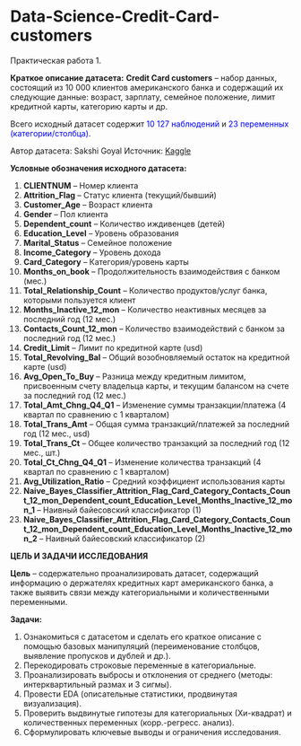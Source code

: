# Data-Science-Credit-Card-customers
Практическая работа 1.

**Краткое описание датасета:**
**Credit Card customers** – набор данных, состоящий из 10 000 клиентов американского банка и содержащий их следующие данные: возраст, зарплату, семейное положение, лимит кредитной карты, категорию карты и др. 

Всего исходный датасет содержит <font color = blue> 10 127 наблюдений </font> и <font color = blue> 23 переменных (категории/столбца)</font>.

Автор датасета: Sakshi Goyal
Источник: [Kaggle](https://www.kaggle.com/datasets/sakshigoyal7/credit-card-customers)

**Условные обозначения исходного датасета:**
1. **CLIENTNUM** – Номер клиента
2. **Attrition_Flag** – Статус клиента (текущий/бывший)
3. **Customer_Age** – Возраст клиента
4. **Gender** – Пол клиента
5. **Dependent_count** – Количество иждивенцев (детей)
6. **Education_Level** – Уровень образования
7. **Marital_Status** – Семейное положение
8. **Income_Category** – Уровень дохода
9. **Card_Category** – Категория/уровень карты 
10. **Months_on_book** – Продолжительность взаимодействия с банком (мес.)
11. **Total_Relationship_Count** – Количество продуктов/услуг банка, которыми пользуется клиент
12. **Months_Inactive_12_mon** – Количество неактивных месяцев за последний год (12 мес.)
13. **Contacts_Count_12_mon** – Количество взаимодействий с банком за последний год (12 мес.)
14. **Credit_Limit** – Лимит по кредитной карте (usd)
15. **Total_Revolving_Bal** – Общий возобновляемый остаток на кредитной карте (usd)
16. **Avg_Open_To_Buy** – Разница между кредитным лимитом, присвоенным счету владельца карты, и текущим балансом на счете за последний год (12 мес.)
17. **Total_Amt_Chng_Q4_Q1** – Изменение суммы транзакции/платежа (4 квартал по сравнению с 1 кварталом)
18. **Total_Trans_Amt** – Общая сумма транзакций/платежей за последний год (12 мес., usd)
19. **Total_Trans_Ct** – Общее количество транзакций за последний год (12 мес., шт.)
20. **Total_Ct_Chng_Q4_Q1** – Изменение количества транзакций (4 квартал по сравнению с 1 кварталом)
21. **Avg_Utilization_Ratio** – Средний коэффициент использования карты
22. **Naive_Bayes_Classifier_Attrition_Flag_Card_Category_Contacts_Count_12_mon_Dependent_count_Education_Level_Months_Inactive_12_mon_1** – Наивный байесовский классификатор (1)
23. **Naive_Bayes_Classifier_Attrition_Flag_Card_Category_Contacts_Count_12_mon_Dependent_count_Education_Level_Months_Inactive_12_mon_2** – Наивный байесовский классификатор (2)


**ЦЕЛЬ И ЗАДАЧИ ИССЛЕДОВАНИЯ**

**Цель** – содержательно проанализировать датасет, содержащий информацию о держателях кредитных карт американского банка, а также выявить связи между категориальными и количественными переменными.

**Задачи:**
1. Ознакомиться с датасетом и сделать его краткое описание с помощью базовых манипуляций (переименование столбцов, выявление пропусков и дублей и др.).
2. Перекодировать строковые переменные в категориальные.
3. Проанализировать выбросы и отклонения от среднего (методы: интерквартильный размах и 3 сигмы).
4. Провести EDA (описательные статистики, продвинутая визуализация).
5. Проверить выдвинутые гипотезы для категориальных (Хи-квадрат) и количественных переменных (корр.-регресс. анализ).
6. Сформулировать ключевые выводы и ограничения исследования.
